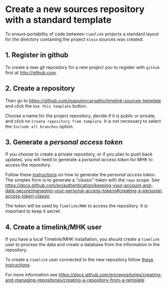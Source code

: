 # Create a new sources repository with a standard template

To ensure portability of code between `timelink` projects a standard
layout for the directory containing the project `kleio` sources was
created.

## 1. Register in github
To create a new git repository for a new project you to
register with `github` first at http://github.com.

## 2. Create a repository
Then go to https://github.com/joaquimrcarvalho/timelink-sources-template 
and click the `Use this template` button. 

Choose a name for the project repository, decide if it is public or private,  and click on `Create repository from template`. It is not
necessary to select the `Include all branches` option.

## 3. Generate a _personal access token_  
If you choose to create a private repository, or if you plan to push back updates,  you will need to
generate a _personal access token_ for MHK to access the repository.

Follow these [instructions](https://docs.github.com/en/authentication/keeping-your-account-and-data-secure/creating-a-personal-access-token) on how to generate the _personal access token_.  The simples form is to generate a "classic" token with the `repo` scope. See https://docs.github.com/en/authentication/keeping-your-account-and-data-secure/managing-your-personal-access-tokens#creating-a-personal-access-token-classic 

The token will be used by `Timelink/MHK` to access the repository. It is important to keep it secret.

## 4. Create a timelink/MHK user

If you have a local Timelink/MHK installation, you should create a `timelink` user
to process the data and create a database from the information in the repository.

To create a `timelink` user connected to the new repository follow 
[these instructions](new_user_sources_in_git.md).

For more information see https://docs.github.com/en/repositories/creating-and-managing-repositories/creating-a-repository-from-a-template

